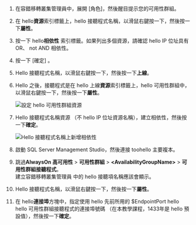 1. 在容錯移轉叢集管理員中，展開 [角色]，然後醒目提示您的可用性群組。  

2. 在 hello**資源**索引標籤上，hello 接聽程式名稱，以滑鼠右鍵按一下，然後按一下**屬性**。

3. 按一下 hello**相依性** 索引標籤。如果列出多個資源，請確認 hello IP 位址具有 OR、 not AND 相依性。  

4. 按一下 [確定] 。

5. Hello 接聽程式名稱，以滑鼠右鍵按一下，然後按一下**上線**。

6. Hello 之後，接聽程式是在 hello 上線**資源**索引標籤上，hello 可用性群組中，以滑鼠右鍵按一下，然後按一下**屬性**。
   
    ![設定 hello 可用性群組資源](./media/virtual-machines-sql-server-configure-alwayson-availability-group-listener/IC678772.gif)

7. Hello 接聽程式名稱資源 （不 hello IP 位址資源名稱），建立相依性，然後按一下**確定**。
   
    ![Hello 接聽程式名稱上新增相依性](./media/virtual-machines-sql-server-configure-alwayson-availability-group-listener/IC678773.gif)

8. 啟動 SQL Server Management Studio，然後連接 toohello 主要複本。

9. 跳過**AlwaysOn 高可用性** > **可用性群組** > **\<AvailabilityGroupName\>**  > **可用性群組接聽程式**。  
    建立容錯移轉叢集管理員 中的 hello 接聽項名稱應該會顯示。

10. Hello 接聽程式名稱，以滑鼠右鍵按一下，然後按一下**屬性**。

11. 在 hello**連接埠**方塊中，指定使用 hello 先前所用的 $EndpointPort hello hello 可用性群組接聽程式的連接埠號碼 （在本教學課程，1433年是 hello 預設值），然後按一下**確定**。

